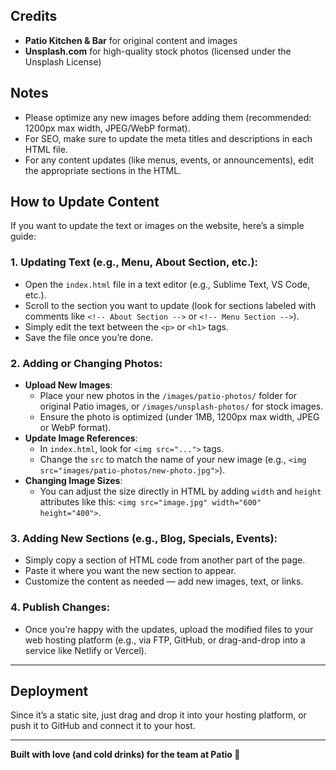 ## Credits

- **Patio Kitchen & Bar** for original content and images
- **Unsplash.com** for high-quality stock photos (licensed under the Unsplash License)

## Notes

- Please optimize any new images before adding them (recommended: 1200px max width, JPEG/WebP format).
- For SEO, make sure to update the meta titles and descriptions in each HTML file.
- For any content updates (like menus, events, or announcements), edit the appropriate sections in the HTML.

## How to Update Content

If you want to update the text or images on the website, here’s a simple guide:

### 1. **Updating Text (e.g., Menu, About Section, etc.):**

- Open the `index.html` file in a text editor (e.g., Sublime Text, VS Code, etc.).
- Scroll to the section you want to update (look for sections labeled with comments like `<!-- About Section -->` or `<!-- Menu Section -->`).
- Simply edit the text between the `<p>` or `<h1>` tags.
- Save the file once you’re done.

### 2. **Adding or Changing Photos:**

- **Upload New Images**:
  - Place your new photos in the `/images/patio-photos/` folder for original Patio images, or `/images/unsplash-photos/` for stock images.
  - Ensure the photo is optimized (under 1MB, 1200px max width, JPEG or WebP format).
- **Update Image References**:
  - In `index.html`, look for `<img src="...">` tags.
  - Change the `src` to match the name of your new image (e.g., `<img src="images/patio-photos/new-photo.jpg">`).
- **Changing Image Sizes**:
  - You can adjust the size directly in HTML by adding `width` and `height` attributes like this: `<img src="image.jpg" width="600" height="400">`.

### 3. **Adding New Sections (e.g., Blog, Specials, Events):**

- Simply copy a section of HTML code from another part of the page.
- Paste it where you want the new section to appear.
- Customize the content as needed — add new images, text, or links.

### 4. **Publish Changes:**

- Once you’re happy with the updates, upload the modified files to your web hosting platform (e.g., via FTP, GitHub, or drag-and-drop into a service like Netlify or Vercel).

---

## Deployment

Since it’s a static site, just drag and drop it into your hosting platform, or push it to GitHub and connect it to your host.

---

**Built with love (and cold drinks) for the team at Patio 🍻**
